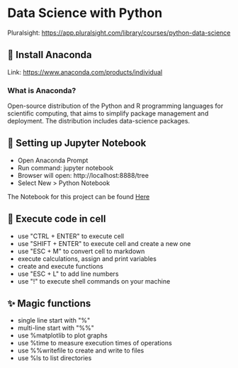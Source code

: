 
# Data Science with Python

Pluralsight: https://app.pluralsight.com/library/courses/python-data-science

## :notebook: Install Anaconda

Link: https://www.anaconda.com/products/individual

### What is Anaconda?

 Open-source distribution of the Python and R programming languages for scientific computing, that aims to simplify package management and deployment. The distribution includes data-science packages.

## :book: Setting up Jupyter Notebook

- Open Anaconda Prompt
- Run command: jupyter notebook
- Browser will open: http://localhost:8888/tree
- Select New > Python Notebook

The Notebook for this project can be found [Here](Demo_Notebook.ipynb)

## :runner: Execute code in cell

- use "CTRL + ENTER" to execute cell
- use "SHIFT + ENTER" to execute cell and create a new one
- use "ESC + M" to convert cell to markdown
- execute calculations, assign and print variables
- create and execute functions
- use "ESC + L" to add line numbers
- use "!" to execute shell commands on your machine

## :sparkles: Magic functions

- single line start with "%"
- multi-line start with "%%"
- use %matplotlib to plot graphs
- use %time to measure execution times of operations
- use %%writefile to create and write to files
- use %ls to list directories

